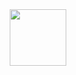 <div id="header" align="center">
  <img src="https://user-images.githubusercontent.com/109834155/218528943-c7b53e68-a078-4621-9e2d-4949f8e6d293.png" width="100"/>
</div>

<!--
**smichaelonline/smichaelonline** is a ✨ _special_ ✨ repository because its `README.md` (this file) appears on your GitHub profile.

Here are some ideas to get you started:

- 🔭 I’m currently working on ...
- 🌱 I’m currently learning ...
- 👯 I’m looking to collaborate on ...
- 🤔 I’m looking for help with ...
- 💬 Ask me about ...
- 📫 How to reach me: ...
- 😄 Pronouns: ...
- ⚡ Fun fact: ...
-->
